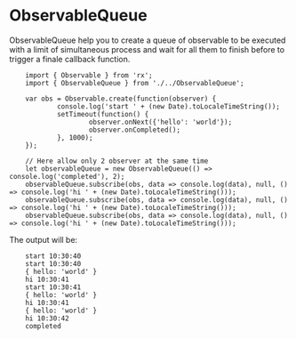 # ObservableQueue

ObservableQueue help you to create a queue of observable to be executed with a limit of simultaneous process and wait for all them to finish before to trigger a finale callback function.

        import { Observable } from 'rx';
        import { ObservableQueue } from './../ObservableQueue';

        var obs = Observable.create(function(observer) {
                console.log('start ' + (new Date).toLocaleTimeString());
                setTimeout(function() {
                        observer.onNext({'hello': 'world'});
                        observer.onCompleted();
                }, 1000);
        });

        // Here allow only 2 observer at the same time
        let observableQueue = new ObservableQueue(() => console.log('completed'), 2);
        observableQueue.subscribe(obs, data => console.log(data), null, () => console.log('hi ' + (new Date).toLocaleTimeString()));
        observableQueue.subscribe(obs, data => console.log(data), null, () => console.log('hi ' + (new Date).toLocaleTimeString()));
        observableQueue.subscribe(obs, data => console.log(data), null, () => console.log('hi ' + (new Date).toLocaleTimeString()));


The output will be:

        start 10:30:40
        start 10:30:40
        { hello: 'world' }
        hi 10:30:41
        start 10:30:41
        { hello: 'world' }
        hi 10:30:41
        { hello: 'world' }
        hi 10:30:42
        completed
